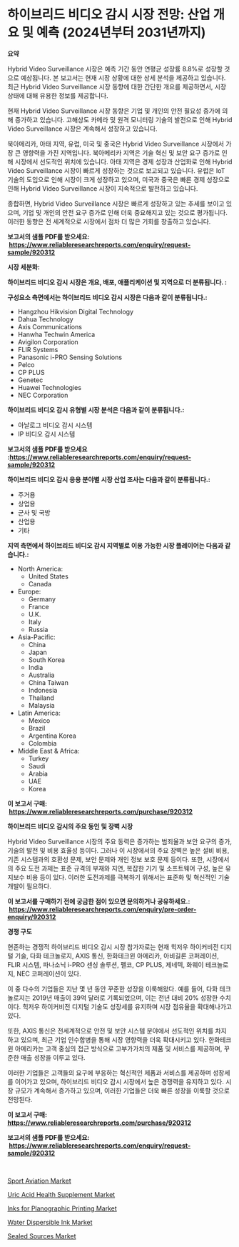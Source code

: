 <p><h1>하이브리드 비디오 감시 시장 전망: 산업 개요 및 예측 (2024년부터 2031년까지)</h1></p><p><strong>요약</strong></p>
<p><p>Hybrid Video Surveillance 시장은 예측 기간 동안 연평균 성장률 8.8%로 성장할 것으로 예상됩니다. 본 보고서는 현재 시장 상황에 대한 상세 분석을 제공하고 있습니다. 최근 Hybrid Video Surveillance 시장 동향에 대한 간단한 개요를 제공하면서, 시장 상태에 대해 유용한 정보를 제공합니다. </p><p>현재 Hybrid Video Surveillance 시장 동향은 기업 및 개인의 안전 필요성 증가에 의해 증가하고 있습니다. 고해상도 카메라 및 원격 모니터링 기술의 발전으로 인해 Hybrid Video Surveillance 시장은 계속해서 성장하고 있습니다. </p><p>북아메리카, 아태 지역, 유럽, 미국 및 중국은 Hybrid Video Surveillance 시장에서 가장 큰 영향력을 가진 지역입니다. 북아메리카 지역은 기술 혁신 및 보안 요구 증가로 인해 시장에서 선도적인 위치에 있습니다. 아태 지역은 경제 성장과 산업화로 인해 Hybrid Video Surveillance 시장이 빠르게 성장하는 것으로 보고되고 있습니다. 유럽은 IoT 기술의 도입으로 인해 시장이 크게 성장하고 있으며, 미국과 중국은 빠른 경제 성장으로 인해 Hybrid Video Surveillance 시장이 지속적으로 발전하고 있습니다.</p><p>종합하면, Hybrid Video Surveillance 시장은 빠르게 성장하고 있는 추세를 보이고 있으며, 기업 및 개인의 안전 요구 증가로 인해 더욱 중요해지고 있는 것으로 평가됩니다. 이러한 동향은 전 세계적으로 시장에서 점차 더 많은 기회를 창출하고 있습니다.</p></p>
<p><strong>보고서의 샘플 PDF를 받으세요: &nbsp;<a href="https://www.reliableresearchreports.com/enquiry/request-sample/920312">https://www.reliableresearchreports.com/enquiry/request-sample/920312</a></strong></p>
<p><strong>시장 세분화:</strong></p>
<p><strong> 하이브리드 비디오 감시 시장은 개요, 배포, 애플리케이션 및 지역으로 더 분류됩니다. :</strong></p>
<p><strong>구성요소 측면에서는 하이브리드 비디오 감시 시장은 다음과 같이 분류됩니다.:</strong></p>
<p><ul><li>Hangzhou Hikvision Digital Technology</li><li>Dahua Technology</li><li>Axis Communications</li><li>Hanwha Techwin America</li><li>Avigilon Corporation</li><li>FLIR Systems</li><li>Panasonic i-PRO Sensing Solutions</li><li>Pelco</li><li>CP PLUS</li><li>Genetec</li><li>Huawei Technologies</li><li>NEC Corporation</li></ul></p>
<p><strong> 하이브리드 비디오 감시 유형별 시장 분석은 다음과 같이 분류됩니다.:</strong></p>
<p><ul><li>아날로그 비디오 감시 시스템</li><li>IP 비디오 감시 시스템</li></ul></p>
<p><strong>보고서의 샘플 PDF를 받으세요 :<a href="https://www.reliableresearchreports.com/enquiry/request-sample/920312">https://www.reliableresearchreports.com/enquiry/request-sample/920312</a></strong></p>
<p><strong> 하이브리드 비디오 감시 응용 분야별 시장 산업 조사는 다음과 같이 분류됩니다.:</strong></p>
<p><ul><li>주거용</li><li>상업용</li><li>군사 및 국방</li><li>산업용</li><li>기타</li></ul></p>
<p><strong>지역 측면에서 하이브리드 비디오 감시 지역별로 이용 가능한 시장 플레이어는 다음과 같습니다.:</strong></p>
<p><ul>
    <li>
        North America:
        <ul>
            <li>United States</li>
            <li>Canada</li>
        </ul>
    </li>
    <li>
        Europe:
        <ul>
            <li>Germany</li>
            <li>France</li>
            <li>U.K.</li>
            <li>Italy</li>
            <li>Russia</li>
        </ul>
    </li>
    <li>
        Asia-Pacific:
        <ul>
            <li>China</li>
            <li>Japan</li>
            <li>South Korea</li>
            <li>India</li>
            <li>Australia</li>
            <li>China Taiwan</li>
            <li>Indonesia</li>
            <li>Thailand</li>
            <li>Malaysia</li>
        </ul>
    </li>
    <li>
        Latin America:
        <ul>
            <li>Mexico</li>
            <li>Brazil</li>
            <li>Argentina Korea</li>
            <li>Colombia</li>
        </ul>
    </li>
    <li>
        Middle East & Africa:
        <ul>
            <li>Turkey</li>
            <li>Saudi</li>
            <li>Arabia</li>
            <li>UAE</li>
            <li>Korea</li>
        </ul>
    </li>
    </ul></p>
<p><strong>이 보고서 구매: &nbsp;<a href="https://www.reliableresearchreports.com/purchase/920312">https://www.reliableresearchreports.com/purchase/920312</a></strong></p>
<p><strong>하이브리드 비디오 감시의 주요 동인 및 장벽 시장</strong></p>
<p><p>Hybrid Video Surveillance 시장의 주요 동력은 증가하는 범죄율과 보안 요구의 증가, 기술의 발전 및 비용 효율성 등이다. 그러나 이 시장에서의 주요 장벽은 높은 설비 비용, 기존 시스템과의 호환성 문제, 보안 문제와 개인 정보 보호 문제 등이다. 또한, 시장에서의 주요 도전 과제는 표준 규격의 부재와 지연, 복잡한 기기 및 소프트웨어 구성, 높은 유지보수 비용 등이 있다. 이러한 도전과제를 극복하기 위해서는 표준화 및 혁신적인 기술 개발이 필요하다.</p></p>
<p><strong>이 보고서를 구매하기 전에 궁금한 점이 있으면 문의하거나 공유하세요.: &nbsp;<a href="https://www.reliableresearchreports.com/enquiry/pre-order-enquiry/920312">https://www.reliableresearchreports.com/enquiry/pre-order-enquiry/920312</a></strong></p>
<p><strong>경쟁 구도</strong></p>
<p><p>현존하는 경쟁적 하이브리드 비디오 감시 시장 참가자로는 현재 힉저우 하이커비전 디지털 기술, 다화 테크놀로지, AXIS 통신, 한화테크윈 아메리카, 아비길론 코퍼레이션, FLIR 시스템, 파나소닉 i-PRO 센싱 솔루션, 펠코, CP PLUS, 제네텍, 화웨이 테크놀로지, NEC 코퍼레이션이 있다.</p><p>이 중 다수의 기업들은 지난 몇 년 동안 꾸준한 성장을 이룩해왔다. 예를 들어, 다화 테크놀로지는 2019년 매출이 39억 달러로 기록되었으며, 이는 전년 대비 20% 성장한 수치이다. 힉저우 하이커비전 디지털 기술도 성장세를 유지하며 시장 점유율을 확대해나가고 있다.</p><p>또한, AXIS 통신은 전세계적으로 안전 및 보안 시스템 분야에서 선도적인 위치를 차지하고 있으며, 최근 기업 인수합병을 통해 시장 영향력을 더욱 확대시키고 있다. 한화테크윈 아메리카는 고객 중심의 접근 방식으로 고부가가치의 제품 및 서비스를 제공하며, 꾸준한 매출 성장을 이루고 있다.</p><p>이러한 기업들은 고객들의 요구에 부응하는 혁신적인 제품과 서비스를 제공하며 성장세를 이어가고 있으며, 하이브리드 비디오 감시 시장에서 높은 경쟁력을 유지하고 있다. 시장 규모가 계속해서 증가하고 있으며, 이러한 기업들은 더욱 빠른 성장을 이룩할 것으로 전망된다.</p></p>
<p><strong>이 보고서 구매: &nbsp; <a href="https://www.reliableresearchreports.com/purchase/920312">https://www.reliableresearchreports.com/purchase/920312</a></strong></p>
<p><strong>보고서의 샘플 PDF를 받으세요: &nbsp;<a href="https://www.reliableresearchreports.com/enquiry/request-sample/920312">https://www.reliableresearchreports.com/enquiry/request-sample/920312</a></strong><strong></strong></p>
<p>&nbsp;</p>
<p><p><a href="https://issuu.com/reportprime-2/docs/sport-aviation-market-size-2030.pptx">Sport Aviation Market</a></p><p><a href="https://issuu.com/reportprime-2/docs/uric-acid-health-supplement-market-size-2030.pptx">Uric Acid Health Supplement Market</a></p><p><a href="https://github.com/singletonthaxterkelliehr2df/Market-Research-Report-List-1/blob/main/inks-for-planographic-printing-market.md">Inks for Planographic Printing Market</a></p><p><a href="https://github.com/kufem1/Market-Research-Report-List-1/blob/main/water-dispersible-ink-market.md">Water Dispersible Ink Market</a></p><p><a href="https://github.com/kosella/Market-Research-Report-List-2/blob/main/sealed-sources-market.md">Sealed Sources Market</a></p></p>